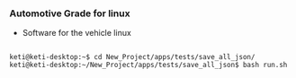 ### Automotive Grade for linux
- Software for the vehicle linux 


<code>
keti@keti-desktop:~$ cd New_Project/apps/tests/save_all_json/
keti@keti-desktop:~/New_Project/apps/tests/save_all_json$ bash run.sh
</code>
